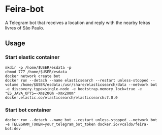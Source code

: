# Feira-bot
A Telegram bot that receives a location and reply with the nearby feiras livres of São Paulo.

## Usage

### Start elastic container
```
mkdir -p /home/$USER/esdata -p
chmod 777 /home/$USER/esdata
docker network create bot
docker run --detach --name elasticsearch --restart unless-stopped --volume /home/$USER/esdata:/usr/share/elasticsearch/data --network bot -e discovery.type=single-node -e bootstrap.memory_lock=true -e "ES_JAVA_OPTS=-Xms200m -Xmx200m" docker.elastic.co/elasticsearch/elasticsearch:7.0.0
```
### Start bot container
```
docker run --detach --name bot --restart unless-stopped --network bot -e TELEGRAM_TOKEN=your_telegram_bot_token docker.io/vcaldo/feira-bot:dev
```